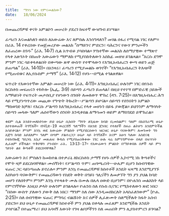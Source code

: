 ```yaml
---
title:  ማንን ነው የምናመልከው?
date:   18/06/2024
---
```


በመጨረሻዎቹ ቀናት አምልኮን መሠረት ያደረገ ከፍተኛ ውዝግብ ይነሣል።

ፈጣሪን እናመልካለን ወይስ ለአውሬው እና ለምስሉ እንሰግዳለን? መሃል ሰፋሪ የሚባል ነገር የለም። በራእ. 14 የቀረበው የመጀመሪያው መልአክ “ሰማይንና ምድርን፣ ባሕርንና የውሃ ምንጮችን ለፈጠረው ስገዱ” (ራእ. 14፡7) ሲል አጥብቆ ያሳስባል። ሦስተኛው መልአክ ለሰማያዊው ተማጽኖ የላቀ አጽንኦት በስጠት አውሬውን ማምለክ የሚያስከትለውን አስከፊ መዘዝ ይገልጻል። “እርሱ ደግሞ ምንም ነገር ሳይቀላቀልበት በቍጣው ጽዋ ውስጥ የተሞላውን የእግዚአብሔርን ቍጣ ወይን ጠጅ ይጠጣል” (ራእ. 14፡10)። በአንጻሩ፣ ፈጣሪን የሚያመልኩ ወገኖች፡ “የእግዚአብሔርን ትእዛዞች የሚጠብቁና ለኢየሱስም ታማኝ” (ራእ. 14፡12) የሆኑ--በሚል ተገልጸዋል።

ፍጥረት የእውነተኛው አምልኮ መሠረት ነው (ራእ. 4፡11)። እግዚአብሔር ሁሉንም ነገር በየሱስ ክርስቶስ መፍጠሩን ተከትሎ (ኤፌ. 3፡9) ሰይጣን ፈጣሪን ይጠላል፤ በዚህ የተነሣ በምድራዊ ኃይሎች አማካይነት የፍጥረት መታሰቢያ የሆነውን ሰንበት ለመለወጥ ሞከረ (ዳን. 7፡25)። በእግዚአብሔር ሕግ ላይ የሚያነጣጥረው መጪው የግጭት ትኩረት--ሥልጣን ይሆናል። ሰይጣን የሰንበትን አምልኮ ማስወገድ ከቻለ፣ የእርሱ ሥልጣን ከእግዚአብሔር የላቀ መሆኑን በይፋ ያውጃል። ይህንንም ለማሳካት ሰይጣን መላው ዓለም ሐሰተኛውን ሰንበት እንዲቀበል ለማሳመን ወይም ለማስገደድ ይሞክራል።

`ቀደም ሲል እንደተመለከትነው ይህ ሁኔታ ሲከሰት ማየት ለጊዜው ከባድ ቢመስልም፣ ዓለም በአስገራሚ ሁኔታ እየተለወጠች ትገኛለች። የኮቪድ-19 ወረርሽኝ ዓለማችን በአንድ ጀንበር የተለየች ስፍራ ልትሆን እንደምትችል አሳይቶናል። ምንም እንኳ ወደ አውሬው ምልክት የሚያደርሰውን ዝርዝር ሁኔታ ባናውቅም፣ ለመገመት ግን እጅግ ከባድ አይደለም። ዓለም በጣም ያልተረጋጋ ሁኔታ ላይ ትገኛለች። እናም አሁን ካለው አስደናቂ የቴክኖሎጂ ግስጋሴ አኳያ መጽሐፍ ቅዱስ የሚያስጠነቅቀው ነገር ሁሉ ዛሬ ከምንገምተው በላይ በፍጥነት ሊፈጸም ይችላል። ጥቅሶቹን ያንብቡ፡ ራእ. 13፡13-17። የአውሬውን ምልክት በማይቀበሉ ሰዎች ላይ ምን ዓይነት ልዩ ቅጣቶች ይደርስባቸዋል?`

አውሬውን እና ምስሉን ከመከተል በተቃራኒ ለክርስቶስ ታማኝ የሆኑ ሰዎች ኢኮኖሚ ነክ ቅጣቶችና የሞት ዛቻ ይደርስባቸዋል። ሙሰኝነት፣ የሥልጣን ጥም፣ ጠባጫሪነት--ሁሌም ቢሆን ከሰብዓዊው ፍጡር ጋር ሳይነጣጠሉ ይኖራሉ። ምንም እንኳ የመጨረሻዎቹ ክስተቶች እንዴት ፍጻሜ እንደሚያገኙ እስካሁን ባናውቅም፣ የመጨረሻውን የስደት ወቅት በዓይነ ኅሊናችን ለመቃኘት ግን ያን ያህል ከባድ መሆን የለበትም። ምንም እንኳ የተጻፉት ሙሉ በሙሉ በሌላ ዐውድ ቢሆንም፣ በዮሐንስ መልእክት ላይ የምናገኛቸው እነዚህ ቃላት ሁሉንም ይገልጻሉ። ዮሐንስ ስለ የሱስ ሲናገር የሚከተለውን ጽፎ ነበር፡ “በሰው ውስጥ ያለውን ያውቅ ስለ ነበር፣ ማንም ስለ ሰው እንዲመሰክርለት አላስፈለገውም” (ዮሐ. 2፡25)። ስለ ሰብዓዊው ፍጡር ምግባረ ብልሹነት እና ሰዎች ሊፈጽሙት ስለሚችሉት ክፋት አሰብ ያድርጉ። ይህ ሁኔታ የመጨረሻዎቹ ክስተቶች ምን ያህል በቀላሉ መፈጸም እንደሚችሉ እንዴት ያሳየናል? በተጨማሪ፣ ይህ አሳዛኝ እውነት የገዛ ልቦቻችንን ስለ መጠበቅ ምን ሊያስተምረን ይገባል?